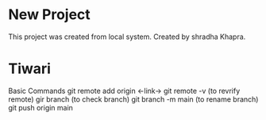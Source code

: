 # New Project

This project was created from local system.
Created by shradha Khapra.

# Tiwari
Basic Commands 
    git remote add origin <-link->
    git remote -v (to revrify remote)
    gir branch (to check branch)
    git branch -m main (to rename branch)
    git push origin main